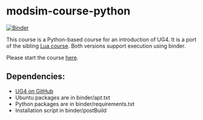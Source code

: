 # modsim-course-python
[![Binder](https://mybinder.org/badge_logo.svg)](https://mybinder.org/v2/gh/UG4/modsim-course-python/HEAD)

This course is a Python-based course for an introduction of UG4. It is a port of the sibling [Lua course](http://github.com/UG4/modsim-course-lua). Both versions support execution using binder.

Please start the course [here](index.ipynb).


## Dependencies:
* [UG4 on GitHub](http://github.com/UG4)
* Ubuntu packages are in binder/apt.txt
* Python packages are in binder/requirements.txt
* Installation script in binder/postBuild
